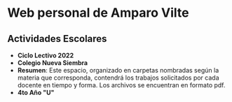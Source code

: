 # Web personal de Amparo Vilte
## Actividades Escolares
* **Ciclo Lectivo 2022**
* **Colegio Nueva Siembra**
* **Resumen**: Este espacio, organizado en carpetas nombradas según la materia que corresponda, contendrá los trabajos solicitados por cada docente en tiempo y forma. Los archivos se encuentran en formato pdf.
* **4to Año "U"**
